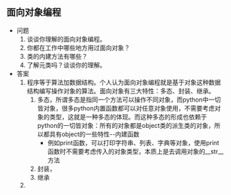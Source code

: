 ## 面向对象编程
- 问题
	1. 谈谈你理解的面向对象编程。
	2. 你都在工作中哪些地方用过面向对象？
	3. 类的内建方法有哪些？
	4. 了解元类吗？谈谈你的理解。
- 答案
	1. 程序等于算法加数据结构。个人认为面向对象编程就是基于对象这种数据结构编写操作对象的算法。面向对象有三大特性：多态、封装、继承。
		1. 多态，所谓多态是指同一个方法可以操作不同对象，而python中一切皆对象，很多python内置函数都可以对任意对象使用，不需要考虑对象的类型，这就是一种多态的体现。而这种多态的形成也依赖于python的一切皆对象：所有的对象都是object类的派生类的对象，所以都具有object的一些特性--内建函数
			- 例如print函数，可以打印字符串、列表、字典等对象，使用print函数时不需要考虑传入的对象类型，本质上是去调用对象的\_\_str__方法
		2. 封装，
		3. 继承
	2. 

